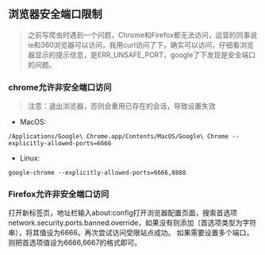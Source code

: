 ## 浏览器安全端口限制
>之前写爬虫时遇到一个问题，Chrome和Firefox都无法访问，运营的同事说ie和360浏览器可以访问，我用curl访问了下，确实可以访问，仔细看浏览器显示的提示信息，是ERR_UNSAFE_PORT，google了下发现是安全端口的问题。

### chrome允许非安全端口访问
> 注意：退出浏览器，否则会重用已存在的会话，导致设置失效

- MacOS:
```
/Applications/Google\ Chrome.app/Contents/MacOS/Google\ Chrome --explicitly-allowed-ports=6666
```
- Linux:
```
google-chrome --explicitly-allowed-ports=6666,8888
```


### Firefox允许非安全端口访问
打开新标签页，地址栏输入about:config打开浏览器配置页面，搜索首选项network.security.ports.banned.override，如果没有则添加（首选项类型为字符串），将其值设为6666。再次尝试访问受限站点成功。
如果需要设置多个端口，则把首选项值设为6666,6667的格式即可。
